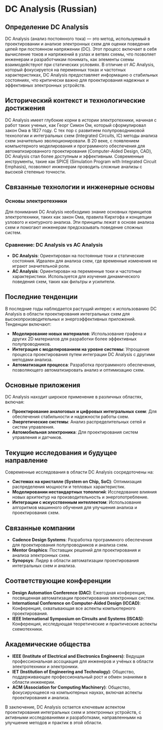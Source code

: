 # DC Analysis (Russian)

## Определение DC Analysis

DC Analysis (анализ постоянного тока) — это метод, используемый в проектировании и анализе электронных схем для оценки поведения цепей при постоянном напряжении (DC). Этот процесс включает в себя вычисление токов и напряжений в узлах и ветвях схемы, что позволяет инженерам и разработчикам понимать, как элементы схемы взаимодействуют при статических условиях. В отличие от AC Analysis, который фокусируется на переменных токах и частотных характеристиках, DC Analysis предоставляет информацию о стабильных состояниях, что критически важно для проектирования надежных и эффективных электронных устройств.

## Исторический контекст и технологические достижения

DC Analysis имеет глубокие корни в истории электротехники, начиная с работ таких ученых, как Георг Симон Ом, который сформулировал закон Ома в 1827 году. С тех пор с развитием полупроводниковой технологии и интегральных схем (Integrated Circuits, IC) методы анализа схем значительно эволюционировали. В 20 веке, с появлением компьютерного моделирования и программного обеспечения для автоматизированного проектирования (Computer-Aided Design, CAD), DC Analysis стал более доступным и эффективным. Современные инструменты, такие как SPICE (Simulation Program with Integrated Circuit Emphasis), позволяют инженерам проводить сложные анализы с высокой степенью точности.

## Связанные технологии и инженерные основы

### Основы электротехники

Для понимания DC Analysis необходимо знание основных принципов электротехники, таких как закон Ома, правила Кирхгофа и концепции узлового и контурного анализа. Эти принципы лежат в основе анализа схем и помогают инженерам предсказывать поведение сложных систем.

### Сравнение: DC Analysis vs AC Analysis

- **DC Analysis**: Ориентирован на постоянные токи и статические состояния. Идеален для анализа схем, где временные изменения не играют значительной роли.
- **AC Analysis**: Ориентирован на переменные токи и частотные характеристики. Используется для изучения динамического поведения схем, таких как фильтры и усилители.

## Последние тенденции

В последние годы наблюдается растущий интерес к использованию DC Analysis в области проектирования интегральных схем для высокопроизводительных и энергоэффективных приложений. Тенденции включают:

- **Моделирование новых материалов**: Использование графена и других 2D материалов для разработки более эффективных полупроводников.
- **Интеграция с моделированием на уровне системы**: Упрощение процесса проектирования путем интеграции DC Analysis с другими методами анализа.
- **Автоматизация процесса**: Разработка программного обеспечения, позволяющего автоматизировать анализ и оптимизацию схем.

## Основные приложения

DC Analysis находит широкое применение в различных областях, включая:

- **Проектирование аналоговых и цифровых интегральных схем**: Для обеспечения стабильности и надежности работы схем.
- **Энергетические системы**: Анализ распределительных сетей и систем управления.
- **Автомобильная электроника**: Для проектирования систем управления и датчиков.

## Текущие исследования и будущее направление

Современные исследования в области DC Analysis сосредоточены на:

- **Системах на кристалле (System on Chip, SoC)**: Оптимизация распределения мощности и тепловых характеристик.
- **Моделировании нестандартных топологий**: Исследование влияния новых архитектур на производительность и энергопотребление.
- **Интеграции с искусственным интеллектом**: Использование алгоритмов машинного обучения для улучшения анализа и проектирования схем.

## Связанные компании

- **Cadence Design Systems**: Разработка программного обеспечения для проектирования полупроводников и анализа схем.
- **Mentor Graphics**: Поставщик решений для проектирования и анализа электронных схем.
- **Synopsys**: Лидер в области автоматизации проектирования интегральных схем и анализа.

## Соответствующие конференции

- **Design Automation Conference (DAC)**: Ежегодная конференция, посвященная автоматизации проектирования электронных систем.
- **International Conference on Computer-Aided Design (ICCAD)**: Конференция, охватывающая все аспекты компьютерного проектирования.
- **IEEE International Symposium on Circuits and Systems (ISCAS)**: Конференция, исследующая теоретические и практические аспекты схемотехники.

## Академические общества

- **IEEE (Institute of Electrical and Electronics Engineers)**: Ведущая профессиональная ассоциация для инженеров и учёных в области электротехники и электроники.
- **IET (Institution of Engineering and Technology)**: Общество, поддерживающее профессиональный рост и обмен знаниями в области инженерии.
- **ACM (Association for Computing Machinery)**: Общество, фокусирующееся на компьютерных науках, включая аспекты проектирования и анализа.

В заключение, DC Analysis остается ключевым аспектом проектирования интегральных схем и электронных устройств, с активными исследованиями и разработками, направленными на улучшение методов и практик в этой области.